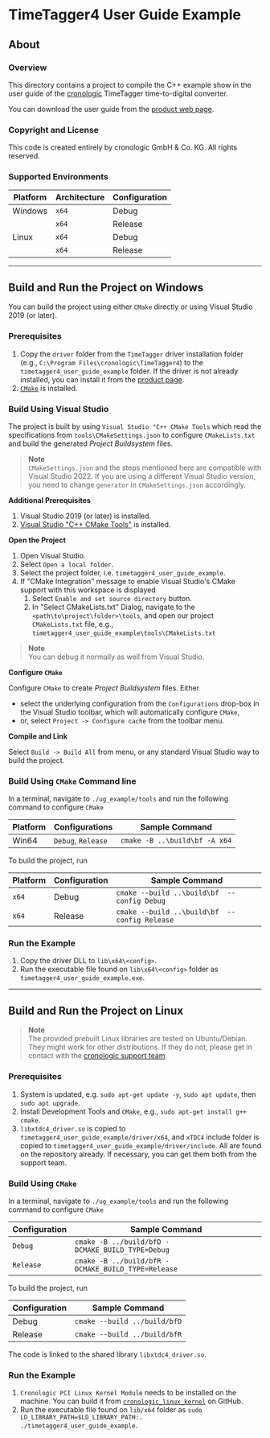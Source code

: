 # TimeTagger4 User Guide Example

## About

### Overview
This directory contains a project to compile the C++ example show in the user
guide of the [cronologic](https://www.cronologic.de) TimeTagger time-to-digital
converter.

You can download the user guide from the
[product web page](https://www.cronologic.de/products/tdcs/timetagger).

### Copyright and License
This code is created entirely by cronologic GmbH & Co. KG. All rights reserved.

### Supported Environments
| Platform     | Architecture | Configuration |
| ------------ | ------------ | ------------- |
| Windows  | `x64` | Debug   |
|          | `x64` | Release |
| Linux    | `x64` | Debug   |
|          | `x64` | Release |


---


## Build and Run the Project on Windows

You can build the project using either `CMake` directly or using
Visual Studio 2019 (or later).

### Prerequisites
1. Copy the `driver` folder from the `TimeTagger` driver installation folder
   (e.g., `C:\Program Files\cronologic\TimeTagger4`) to the
   `timetagger4_user_guide_example` folder. If the driver is not already
   installed, you can install it from the
   [product page](https://www.cronologic.de/products/tdcs/timetagger).
2. [`CMake`](https://cmake.org/install/) is installed.



### Build Using Visual Studio

The project is built by using `Visual Studio "C++ CMake Tools` which read
the specifications from `tools\CMakeSettings.json` to configure
`CMakeLists.txt` and build the generated _Project Buildsystem_ files.

>**Note**<br>
>`CMakeSettings.json` and the steps mentioned here are compatible with
>Visual Studio 2022.
>If you are using a different Visual Studio version, you need to change
>`generator` in `CMakeSettings.json` accordingly.


**Additional Prerequisites**

1. Visual Studio 2019 (or later) is installed.
2. [Visual Studio "C++ CMake Tools"](https://docs.microsoft.com/en-us/cpp/build/cmake-projects-in-visual-studio)
   is installed.


**Open the Project**

1. Open Visual Studio.
2. Select `Open a local folder`.
3. Select the project folder, i.e. `timetagger4_user_guide_example`.
4. If "CMake Integration" message to enable Visual Studio's CMake support with
   this workspace is displayed
   1. Select `Enable and set source directory` button.
   2. In "Select CMakeLists.txt" Dialog, navigate to the
      `<path\to\project\folder>\tools`, and open our project `CMakeLists.txt`
      file, e.g., `timetagger4_user_guide_example\tools\CMakeLists.txt`

>**Note**<br>
>You can debug it normally as well from Visual Studio.


**Configure `CMake`**

Configure `CMake` to create _Project Buildsystem_ files. Either
* select the underlying configuration from the `Configurations` drop-box in the
  Visual Studio toolbar, which will automatically configure `CMake`,
* or, select `Project -> Configure cache` from the toolbar menu.


**Compile and Link**

Select `Build -> Build All` from menu, or any standard Visual Studio way to
build the project.



### Build Using `CMake` Command line

In a terminal, navigate to `./ug_example/tools` and run the following command
to configure `CMake`

| Platform | Configurations     | Sample Command                    |
| -------- | --------------     |---------------------------------- |
| Win64    | `Debug`, `Release` | `cmake -B ..\build\bf -A x64`     |

To build the project, run

| Platform | Configuration | Sample Command                                 |
| ------   | ------------  |------------------------------------------------|
| `x64`    | Debug         | `cmake --build ..\build\bf  --config Debug`    |
| `x64`    | Release       | `cmake --build ..\build\bf  --config Release`  |



### Run the Example

1. Copy the driver DLL to `lib\x64\<config>`.
2. Run the executable file found on `lib\x64\<config>` folder as
   `timetagger4_user_guide_example.exe`.

---

## Build and Run the Project on Linux

>**Note**<br>
>The provided prebuilt Linux libraries are tested on Ubuntu/Debian.
>They might work for other distributions. If they do not, please get in
>contact with the [cronologic support team](https://www.cronologic.de/contact).

### Prerequisites
1. System is updated, e.g. `sudo apt-get update -y`, `sudo apt update`,
   then `sudo apt upgrade`.
2. Install Development Tools and `CMake`,
   e.g., `sudo apt-get install g++ cmake`.
3. `libxtdc4_driver.so` is copied to
   `timetagger4_user_guide_example/driver/x64`, and `xTDC4` include folder is
   copied to `timetagger4_user_guide_example/driver/include`. All are found on
   the repository already. If necessary, you can get them both from the
   support team.

### Build Using `CMake`

In a terminal, navigate to `./ug_example/tools` and run the following command
to configure `CMake`

| Configuration  | Sample Command                    |
| -------------- |---------------------------------- |
| `Debug`        | `cmake -B ../build/bfD -DCMAKE_BUILD_TYPE=Debug`   |
| `Release`      | `cmake -B ../build/bfR -DCMAKE_BUILD_TYPE=Release` |

To build the project, run

| Configuration | Sample Command         |
| ------------  |----------------------  |
| Debug   | `cmake --build ../build/bfD` |
| Release | `cmake --build ../build/bfR` |

The code is linked to the shared library `libxtdc4_driver.so`.

### Run the Example

1. `Cronologic PCI Linux Kernel Module` needs to be installed on the machine.
   You can build it from [`cronologic_linux_kernel`](https://github.com/cronologic-de/cronologic_linux_kernel)
   on GitHub.
2. Run the executable file found on `lib/x64` folder as
  `sudo LD_LIBRARY_PATH=$LD_LIBRARY_PATH:. ./timetagger4_user_guide_example`.
